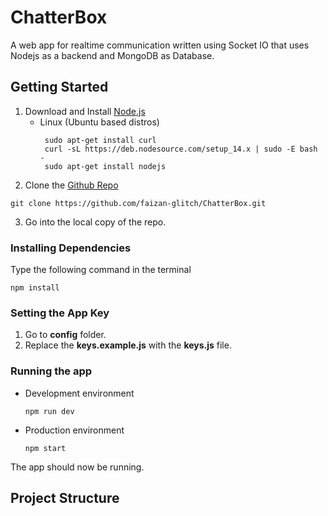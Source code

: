 # ChatterBox
A web app for realtime communication written using Socket IO that uses Nodejs as a backend and MongoDB as Database.
## Getting Started
1. Download and Install [Node.js](https://nodejs.org/en/download/)
      * Linux (Ubuntu based distros)
        ```console
         sudo apt-get install curl
         curl -sL https://deb.nodesource.com/setup_14.x | sudo -E bash -
         sudo apt-get install nodejs
        ```
2. Clone the [Github Repo](https://github.com/faizan-glitch/ChatterBox.git)
  ```properties
  git clone https://github.com/faizan-glitch/ChatterBox.git
  ```
3. Go into the local copy of the repo.
### Installing Dependencies
Type the following command in the terminal
 ```properties
 npm install
 ```
### Setting the App Key
1. Go to **config** folder.
2. Replace the **keys.example.js** with the **keys.js** file.
### Running the app
  * Development environment
    ```properties
    npm run dev
    ```
  * Production environment
    ```properties
    npm start
    ```
The app should now be running. 

 ## Project Structure
